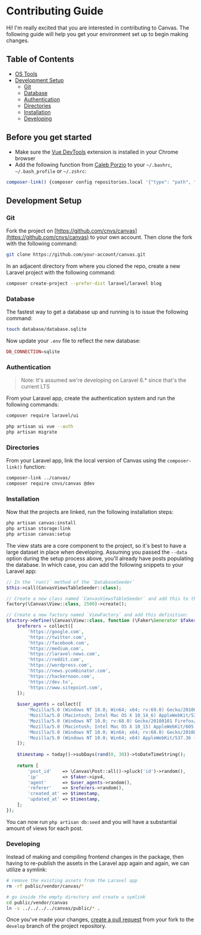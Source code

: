 # Contributing Guide

Hi! I'm really excited that you are interested in contributing to Canvas. The following guide will help you get your environment set up to begin making changes.

## Table of Contents

- [OS Tools](#before-you-get-started)
- [Development Setup](#development-setup)
	- [Git](#git)
	- [Database](#database)
	- [Authentication](#authentication)
	- [Directories](#directories)
	- [Installation](#installation)
	- [Developing](#developing)

## Before you get started

- Make sure the [Vue DevTools](https://chrome.google.com/webstore/detail/vuejs-devtools/nhdogjmejiglipccpnnnanhbledajbpd?hl=en) extension is installed in your Chrome browser
- Add the following function from [Caleb Porzio](https://calebporzio.com/bash-alias-composer-link-use-local-folders-as-composer-dependancies/) to your `~/.bashrc`, `~/.bash_profile` or `~/.zshrc`:

```bash
composer-link() {composer config repositories.local '{"type": "path", "url": "'$1'"}' --file composer.json}
```

## Development Setup

### Git

Fork the project on [https://github.com/cnvs/canvas](https://github.com/cnvs/canvas) to your own account. Then clone the fork with the following command:

```bash
git clone https://github.com/your-account/canvas.git
```

In an adjacent directory from where you cloned the repo, create a new Laravel project with the following command:

```bash
composer create-project --prefer-dist laravel/laravel blog
```

### Database

The fastest way to get a database up and running is to issue the following command:

```bash
touch database/database.sqlite
```

Now update your `.env` file to reflect the new database:

```php
DB_CONNECTION=sqlite
```

### Authentication

> Note: It's assumed we're developing on Laravel 6.* since that's the current LTS

From your Laravel app, create the authentication system and run the following commands:

```bash
composer require laravel/ui

php artisan ui vue --auth
php artisan migrate
```

### Directories

From your Laravel app, link the local version of Canvas using the `composer-link()` function:

```bash
composer-link ../canvas/
composer require cnvs/canvas @dev
```

### Installation

Now that the projects are linked, run the following installation steps:

```bash
php artisan canvas:install
php artisan storage:link
php artisan canvas:setup
```

The view stats are a core component to the project, so it's best to have a large dataset in place when developing. Assuming you passed the `--data` option during the setup process above, you'll already have posts populating the database. In which case, you can add the following snippets to your Laravel app:

```php
// In the `run()` method of the `DatabaseSeeder`
$this->call(CanvasViewsTableSeeder::class);

// Create a new class named `CanvasViewsTableSeeder` and add this to the `run()` method:
factory(\Canvas\View::class, 2500)->create();

// Create a new factory named `ViewFactory` and add this definition:
$factory->define(\Canvas\View::class, function (\Faker\Generator $faker) {
    $referers = collect([
        'https://google.com',
        'https://twitter.com',
        'https://facebook.com',
        'https://medium.com',
        'https://laravel-news.com',
        'https://reddit.com',
        'https://wordpress.com',
        'https://news.ycombinator.com',
        'https://hackernoon.com',
        'https://dev.to',
        'https://www.sitepoint.com',
    ]);
    
    $user_agents = collect([
        'Mozilla/5.0 (Windows NT 10.0; Win64; x64; rv:69.0) Gecko/20100101 Firefox/69.0',
        'Mozilla/5.0 (Macintosh; Intel Mac OS X 10_14_6) AppleWebKit/537.36 (KHTML, like Gecko) Chrome/77.0.3865.90 Safari/537.36',
        'Mozilla/5.0 (Windows NT 10.0; rv:68.0) Gecko/20100101 Firefox/68.0',
        'Mozilla/5.0 (Macintosh; Intel Mac OS X 10_15) AppleWebKit/605.1.15 (KHTML, like Gecko) Version/13.0.2 Safari/605.1.15',
        'Mozilla/5.0 (Windows NT 10.0; Win64; x64; rv:68.0) Gecko/20100101 Firefox/68.0',
        'Mozilla/5.0 (Windows NT 10.0; Win64; x64) AppleWebKit/537.36 (KHTML, like Gecko) Chrome/74.0.3729.169 Safari/537.36',
    ]);
    
    $timestamp = today()->subDays(rand(0, 30))->toDateTimeString();
    
    return [
        'post_id'    => \Canvas\Post::all()->pluck('id')->random(),
        'ip'         => $faker->ipv4,
        'agent'      => $user_agents->random(),
        'referer'    => $referers->random(),
        'created_at' => $timestamp,
        'updated_at' => $timestamp,
    ];
});
```

You can now run `php artisan db:seed` and you will have a substantial amount of views for each post.

### Developing

Instead of making and compiling frontend changes in the package, then having to re-publish the assets in the Laravel app again and again, we can utilize a symlink: 

```bash
# remove the existing assets from the Laravel app
rm -rf public/vendor/canvas/*

# go inside the empty directory and create a symlink
cd public/vendor/canvas
ln -s ../../../../canvas/public/* .
```

Once you've made your changes, [create a pull request](https://github.com/cnvs/canvas/compare) from your fork to the `develop` branch of the project repository.
